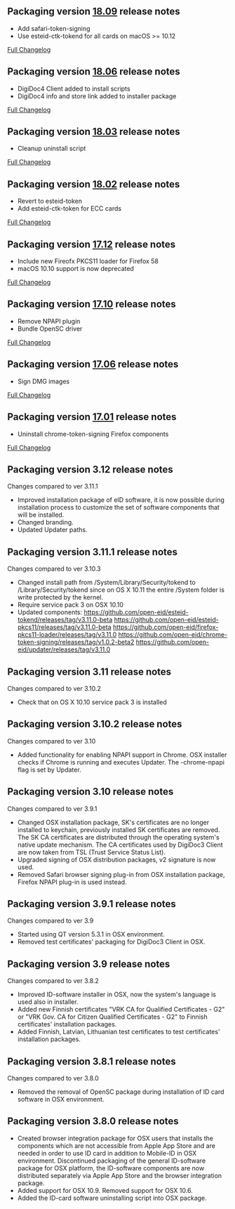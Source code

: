 Packaging version [18.09](https://github.com/open-eid/osx-installer/releases/tag/v18.09) release notes
--------------------------------------------
- Add safari-token-signing
- Use esteid-ctk-tokend for all cards on macOS >= 10.12

[Full Changelog](https://github.com/open-eid/osx-installer/compare/v18.06...v18.09)

Packaging version [18.06](https://github.com/open-eid/osx-installer/releases/tag/v18.06) release notes
--------------------------------------------
- DigiDoc4 Client added to install scripts
- DigiDoc4 info and store link added to installer package

[Full Changelog](https://github.com/open-eid/osx-installer/compare/v18.03...v18.06)

Packaging version [18.03](https://github.com/open-eid/osx-installer/releases/tag/v18.03) release notes
--------------------------------------------
- Cleanup uninstall script

[Full Changelog](https://github.com/open-eid/osx-installer/compare/v18.02...v18.03)

Packaging version [18.02](https://github.com/open-eid/osx-installer/releases/tag/v18.02) release notes
--------------------------------------------
- Revert to esteid-token
- Add esteid-ctk-token for ECC cards 

[Full Changelog](https://github.com/open-eid/osx-installer/compare/v17.12...v18.02)

Packaging version [17.12](https://github.com/open-eid/osx-installer/releases/tag/v17.12) release notes
--------------------------------------------
- Include new Fireofx PKCS11 loader for Firefox 58
- macOS 10.10 support is now deprecated

[Full Changelog](https://github.com/open-eid/osx-installer/compare/v17.10...v17.12)

Packaging version [17.10](https://github.com/open-eid/osx-installer/releases/tag/v17.10) release notes
--------------------------------------------
- Remove NPAPI plugin
- Bundle OpenSC driver

[Full Changelog](https://github.com/open-eid/osx-installer/compare/v17.06...v17.10)

Packaging version [17.06](https://github.com/open-eid/osx-installer/releases/tag/v17.06) release notes
--------------------------------------------
- Sign DMG images

[Full Changelog](https://github.com/open-eid/osx-installer/compare/v17.01...v17.06)

Packaging version [17.01](https://github.com/open-eid/osx-installer/releases/tag/v17.01) release notes
--------------------------------------------
- Uninstall chrome-token-signing Firefox components

[Full Changelog](https://github.com/open-eid/osx-installer/compare/v3.12.0...v17.01)


Packaging version 3.12 release notes
--------------------------------------
Changes compared to ver 3.11.1

- Improved installation package of eID software, it is now possible during installation process to customize the set of software components that will be installed. 
- Changed branding.
- Updated Updater paths.


Packaging version 3.11.1 release notes
--------------------------------------
Changes compared to ver 3.10.3

- Changed install path from /System/Library/Security/tokend to /Library/Security/tokend since on OS X 10.11 the entire /System folder is write protected by the kernel.
- Require service pack 3 on OSX 10.10
- Updated components:
https://github.com/open-eid/esteid-tokend/releases/tag/v3.11.0-beta
https://github.com/open-eid/esteid-pkcs11/releases/tag/v3.11.0-beta
https://github.com/open-eid/firefox-pkcs11-loader/releases/tag/v3.11.0
https://github.com/open-eid/chrome-token-signing/releases/tag/v1.0.2-beta2
https://github.com/open-eid/updater/releases/tag/v3.11.0


Packaging version 3.11 release notes
--------------------------------------
Changes compared to ver 3.10.2

- Check that on OS X 10.10 service pack 3 is installed


Packaging version 3.10.2 release notes
--------------------------------------
Changes compared to ver 3.10

- Added functionality for enabling NPAPI support in Chrome. OSX installer checks if Chrome is running and executes Updater. The -chrome-npapi flag is set by Updater.


Packaging version 3.10 release notes
--------------------------------------
Changes compared to ver 3.9.1

- Changed OSX installation package, SK's certificates are no longer installed to keychain, previously installed SK certificates are removed. The SK CA certificates are distributed through the operating system's native update mechanism. The CA certificates used by DigiDoc3 Client are now taken from TSL (Trust Service Status List).	
- Upgraded signing of OSX distribution packages, v2 signature is now used. 
- Removed Safari browser signing plug-in from OSX installation package, Firefox NPAPI plug-in is used instead. 


Packaging version 3.9.1 release notes
--------------------------------------
Changes compared to ver 3.9

- Started using QT version 5.3.1 in OSX environment.
- Removed test certificates' packaging for DigiDoc3 Client in OSX.


Packaging version 3.9 release notes
--------------------------------------
Changes compared to ver 3.8.2

- Improved ID-software installer in OSX, now the system's language is used also in installer.
- Added new Finnish certificates "VRK CA for Qualified Certificates - G2" or "VRK Gov. CA for Citizen Qualified Certificates - G2" to Finnish certificates' installation packages. 
- Added Finnish, Latvian, Lithuanian test certificates to test certificates' installation packages. 


Packaging version 3.8.1 release notes
--------------------------------------
Changes compared to ver 3.8.0

- Removed the removal of OpenSC package during installation of ID card software in OSX environment.


Packaging version 3.8.0 release notes
--------------------------------------

- Created browser integration package for OSX users that installs the components which are not accessible from Apple App Store and are needed in order to use ID card in addition to Mobile-ID in OSX environment. Discontinued packaging of the general ID-software package for OSX platform, the ID-software components are now distributed separately via Apple App Store and the browser integration package.
- Added support for OSX 10.9. Removed support for OSX 10.6.
- Added the ID-card software uninstalling script into OSX package.
